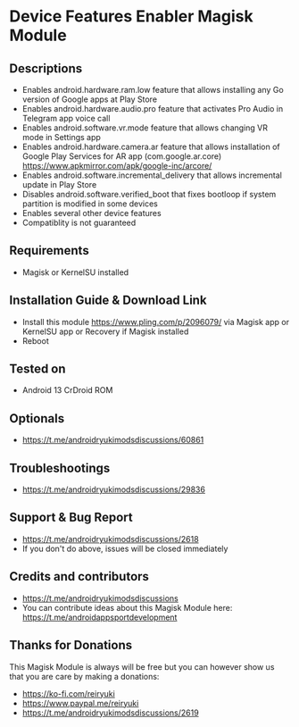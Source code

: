 # Device Features Enabler Magisk Module

## Descriptions
- Enables android.hardware.ram.low feature that allows installing any Go version of Google apps at Play Store
- Enables android.hardware.audio.pro feature that activates Pro Audio in Telegram app voice call
- Enables android.software.vr.mode feature that allows changing VR mode in Settings app
- Enables android.hardware.camera.ar feature that allows installation of Google Play Services for AR app (com.google.ar.core) https://www.apkmirror.com/apk/google-inc/arcore/
- Enables android.software.incremental_delivery that allows incremental update in Play Store
- Disables android.software.verified_boot that fixes bootloop if system partition is modified in some devices
- Enables several other device features
- Compatiblity is not guaranteed

## Requirements
- Magisk or KernelSU installed

## Installation Guide & Download Link
- Install this module https://www.pling.com/p/2096079/ via Magisk app or KernelSU app or Recovery if Magisk installed
- Reboot

## Tested on
- Android 13 CrDroid ROM

## Optionals
- https://t.me/androidryukimodsdiscussions/60861

## Troubleshootings
- https://t.me/androidryukimodsdiscussions/29836

## Support & Bug Report
- https://t.me/androidryukimodsdiscussions/2618
- If you don't do above, issues will be closed immediately

## Credits and contributors
- https://t.me/androidryukimodsdiscussions
- You can contribute ideas about this Magisk Module here: https://t.me/androidappsportdevelopment

## Thanks for Donations
This Magisk Module is always will be free but you can however show us that you are care by making a donations:
- https://ko-fi.com/reiryuki
- https://www.paypal.me/reiryuki
- https://t.me/androidryukimodsdiscussions/2619


